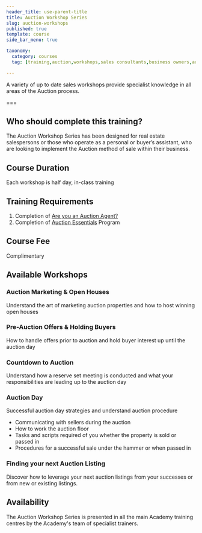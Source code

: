 ```yaml
---
header_title: use-parent-title
title: Auction Workshop Series
slug: auction-workshops
published: true
template: course
side_bar_menu: true

taxonomy:
  category: courses
  tag: [training,auction,workshops,sales consultants,business owners,auctioneer,managers]

---
```


A variety of up to date sales workshops provide specialist knowledge in all areas of the Auction process.

===

## Who should complete this training?
The Auction Workshop Series has been designed for real estate salespersons or those who operate as a personal or buyer’s assistant, who are looking to implement the Auction method of sale within their business.

## Course Duration
Each workshop is half day, in-class training

## Training Requirements
1. Completion of [Are you an Auction Agent?](/courses/auction/auction-agent)
2. Completion of [Auction Essentials](/courses/auction/auction-essentials) Program

## Course Fee
Complimentary 

## Available Workshops

### Auction Marketing & Open Houses
Understand the art of marketing auction properties and how to host winning open houses

### Pre-Auction Offers & Holding Buyers
How to handle offers prior to auction and hold buyer interest up until the auction day

### Countdown to Auction
Understand how a reserve set meeting is conducted and what your responsibilities are leading up to the auction day

### Auction Day
Successful auction day strategies and understand auction procedure
- Communicating with sellers during the auction
- How to work the auction floor
- Tasks and scripts required of you whether the property is sold or passed in
- Procedures for a successful sale under the hammer or when passed in

### Finding your next Auction Listing
Discover how to leverage your next auction listings from your successes or from new or existing listings.

## Availability
The Auction Workshop Series is presented in all the main Academy training centres by the Academy's team of specialist trainers.
